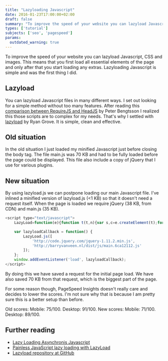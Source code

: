```yaml
---
title: "Lazyloading Javascript"
date: 2016-01-23T17:00:00+02:00
draft: false
summary: "To improve the speed of your website you can lazyload Javascript, CSS and images. This means that you first load all essential elements of the page and only after that you start loading any extras. Lazyloading Javascript is simple and was the first thing I did."
types: ['tutorial']
subjects: ['seo', 'pagespeed']
params:
  outdated_warning: true
---
```


To improve the speed of your website you can lazyload Javascript, CSS and images. This means that you first load all essential elements of the page and only after that you start loading any extras. Lazyloading Javascript is simple and was the first thing I did.

## Lazyload
You can lazyload Javascript files in many different ways. I set out looking for a simple method without too many features. After reading this [comparison between RequireJS and HeadJS](http://www.peterbe.com/plog/requirejs-vs-headjs) by Peter Bengtsson I realized this those scripts are to complex for my needs. That's why I settled with [lazyload](https://github.com/rgrove/lazyload/) by Ryan Grove. It is simple, clean and effective.

## Old situation
In the old situation I just loaded my minified Javascript just before closing the body tag. The file main.js was 70 KB and had to be fully loaded before the page could be displayed. This file also include a copy of jQuery that I use for various plugins.

## New situation
By using lazyload.js we can postpone loading our main Javascript file. I've inlined a minified version of lazyload.js (<1 KB) so that it doesn't need a request itself. When the page is loaded we require jQuery (38 KB, from CDN) and main.js (35 KB).

```javascript
<script type="text/javascript">
    LazyLoad=function(e){function t(t,n){var s,c=e.createElement(t);for(s in n)n.hasOwnProperty(s)&&c.setAttribute(s,n[s]);return c}function n(e){var t,n,s=i[e];s&&(t=s.callback,n=s.urls,n.shift(),u=0,n.length||(t&&t.call(s.context,s.obj),i[e]=null,f[e].length&&c(e)))}function s(){var t=navigator.userAgent;o={async:e.createElement("script").async===!0},(o.webkit=/AppleWebKit\//.test(t))||(o.ie=/MSIE|Trident/.test(t))||(o.opera=/Opera/.test(t))||(o.gecko=/Gecko\//.test(t))||(o.unknown=!0)}function c(c,u,h,g,d){var y,p,b,k,m,v,j=function(){n(c)},w="css"===c,T=[];if(o||s(),u)if(u="string"==typeof u?[u]:u.concat(),w||o.async||o.gecko||o.opera)f[c].push({urls:u,callback:h,obj:g,context:d});else for(y=0,p=u.length;p>y;++y)f[c].push({urls:[u[y]],callback:y===p-1?h:null,obj:g,context:d});if(!i[c]&&(k=i[c]=f[c].shift())){for(l||(l=e.head||e.getElementsByTagName("head")[0]),m=k.urls.concat(),y=0,p=m.length;p>y;++y)v=m[y],w?b=o.gecko?t("style"):t("link",{href:v,rel:"stylesheet"}):(b=t("script",{src:v}),b.async=!1),b.className="lazyload",b.setAttribute("charset","utf-8"),o.ie&&!w&&"onreadystatechange"in b&&!("draggable"in b)?b.onreadystatechange=function(){/loaded|complete/.test(b.readyState)&&(b.onreadystatechange=null,j())}:w&&(o.gecko||o.webkit)?o.webkit?(k.urls[y]=b.href,r()):(b.innerHTML='@import "'+v+'";',a(b)):b.onload=b.onerror=j,T.push(b);for(y=0,p=T.length;p>y;++y)l.appendChild(T[y])}}function a(e){var t;try{t=!!e.sheet.cssRules}catch(s){return u+=1,void(200>u?setTimeout(function(){a(e)},50):t&&n("css"))}n("css")}function r(){var e,t=i.css;if(t){for(e=h.length;--e>=0;)if(h[e].href===t.urls[0]){n("css");break}u+=1,t&&(200>u?setTimeout(r,50):n("css"))}}var o,l,i={},u=0,f={css:[],js:[]},h=e.styleSheets;return{css:function(e,t,n,s){c("css",e,t,n,s)},js:function(e,t,n,s){c("js",e,t,n,s)}}}(this.document);

    var lazyloadCallback = function() {
        LazyLoad.js([
            'http://code.jquery.com/jquery-1.11.2.min.js',
            'http://barryvanveen.nl/dist/js/main.6ca12112.js'
        ]);
    };
    window.addEventListener('load', lazyloadCallback);
</script>
```

By doing this we have saved a request for the initial page load. We have also saved 70 KB from that request, which is the biggest part of the page.

For some reason though, PageSpeed Insights doesn't really care and decides to lower the scores. I'm not sure why that is because I am pretty sure this is a better setup than before.

Old scores: Mobile: 75/100. Desktop: 91/100.
New scores: Mobile: 71/100. Desktop: 89/100.

## Further reading
* [Lazy Loading Asynchronis Javascript](https://friendlybit.com/js/lazy-loading-asyncronous-javascript/)
* [Painless JavaScript lazy loading with LazyLoad](http://wonko.com/post/painless_javascript_lazy_loading_with_lazyload)
* [Lazyload repository at GitHub](https://github.com/rgrove/lazyload/)
